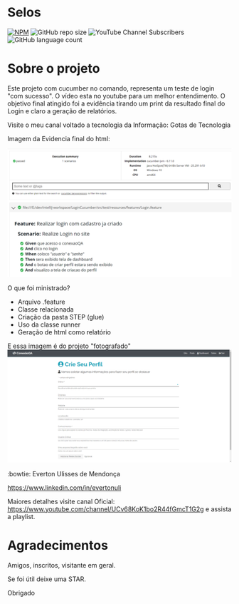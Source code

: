 # Selos 
[![NPM](https://img.shields.io/npm/l/react)](https://github.com/evertonulisystem/avaliacao-aluno/blob/master/LICENSE) ![GitHub repo size](https://img.shields.io/github/repo-size/evertonulisystem/avaliacao-aluno) ![YouTube Channel Subscribers](https://img.shields.io/youtube/channel/subscribers/UCv68KoK1bo2R44fGmcT1G2g?label=INSCREVA-SE&style=social) ![GitHub language count](https://img.shields.io/github/languages/count/EVERTONULISYSTEM/avaliacao-aluno)

# Sobre o projeto
Este projeto com cucumber no comando, representa um teste de login "com sucesso".
O vídeo esta no youtube para um melhor entendimento. O objetivo final atingido foi a evidência tirando um print da resultado final do Login e claro a geração de relatórios.


Visite o meu canal voltado a tecnologia da Informação: Gotas de Tecnologia

Imagem da Evidencia final do html:

![Teste](https://github.com/evertonulisystem/assets/blob/main/Evidencia.PNG)

O que foi ministrado?
- Arquivo .feature
- Classe relacionada
- Criação da pasta STEP (glue)
- Uso da classe runner
- Geração de html como relatório

E essa imagem é do projeto "fotografado"
![Teste](https://github.com/evertonulisystem/assets/blob/main/evidencia.PNG)

:bowtie: Everton Ulisses de Mendonça

https://www.linkedin.com/in/evertonuli

Maiores detalhes visite canal Oficial: https://www.youtube.com/channel/UCv68KoK1bo2R44fGmcT1G2g e assista a playlist.

# Agradecimentos
Amigos, inscritos, visitante em geral.

Se foi útil deixe uma STAR.

Obrigado
